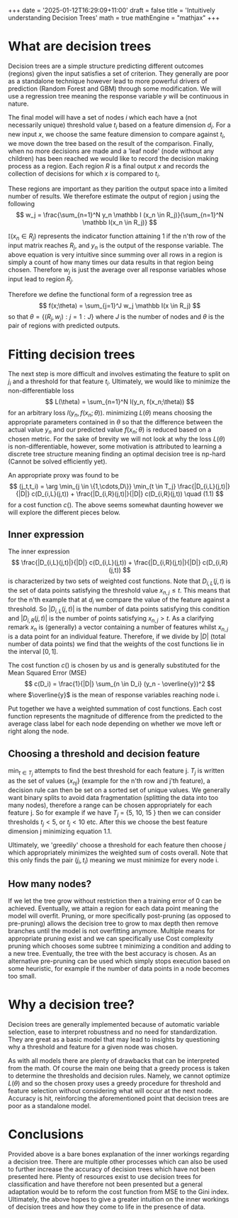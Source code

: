 +++
date = '2025-01-12T16:29:09+11:00'
draft = false
title = 'Intuitively understanding Decision Trees'
math = true
mathEngine = "mathjax"
+++

# What are decision trees

Decision trees are a simple structure predicting different outcomes (regions) given the 
input satisfies a set of criterion. They generally are poor as a standalone technique however lead
to more powerful drivers of prediction (Random Forest and GBM) through some modification. We will use a regression
tree meaning the response variable $y$ will be continuous in nature. 

The final model will have a set of nodes $i$ which each have a (not necessarily unique) threshold value $t_i$
based on a feature dimension $d_i$. For a new input $x$, we choose the same feature dimension to compare against 
$t_i$, we move down the tree based on the result of the comparison. Finally, when no more decisions are
made and a 'leaf node' (node without any children) has been reached we would like to record the decision 
making process as a region. Each region $R$ is a final output $x$ and records the 
collection of decisions for which $x$ is compared to $t_i$.

These regions are important as they parition the output space into a limited number of results. We therefore
estimate the output of region j using the following 
$$
w_j = \frac{\sum_{n=1}^N y_n \mathbb I (x_n \in R_j)}{\sum_{n=1}^N \mathbb I(x_n \in R_j)}
$$

$\mathbb I (x_n \in R_j)$ represents the indicator function attaining 1 if the n'th row of the input matrix
reaches $R_j$, and $y_n$ is the output of the response variable. The above equation is very intuitive since
summing over all rows in a region is simply a count of how many times our data results in that region being chosen.
Therefore $w_j$ is just the average over all response variables whose input lead to region $R_j$. 

Therefore we define the functional form of a regression tree as 
$$
f(x;\theta) = \sum_{j=1}^J w_j \mathbb I(x \in R_j)
$$
so that $\theta = \{(R_j, w_j) : j = 1 : J\}$ where $J$ is the number of nodes and $\theta$ is the pair of
regions with predicted outputs.


# Fitting decision trees

The next step is more difficult and involves estimating the
feature to split on $j_i$ and a threshold for that feature $t_i$. Ultimately, we would like to minimize the 
non-differentiable loss
$$
L(\theta) = \sum_{n=1}^N l(y_n, f(x_n;\theta))
$$
for an arbitrary loss $l(y_n, f(x_n;\theta))$. minimizing $L(\theta)$ means choosing the appropriate parameters
contained in $\theta$ so that the difference between the actual value $y_n$ and our predicted value 
$f(x_n;\theta)$ is reduced based 
on a chosen metric. For the sake of brevity we will not look at why the loss $L(\theta)$ is non-differentiable, 
however, some motivation is attributed to learning a discrete tree structure meaning finding
an optimal decision tree is np-hard (Cannot be solved efficiently yet). 

An appropriate proxy was found to be 
$$
(j_t,t_i) = \arg \min_{j \in \{1,\cdots,D\}} \min_{t \in T_j} \frac{|D_{i,L}(j,t)|}{|D|} c(D_{i,L}(j,t)) + 
\frac{|D_{i,R}(j,t)|}{|D|} c(D_{i,R}(j,t)) \quad (1.1)
$$
for a cost function $c()$. The above seems somewhat daunting however we will explore the different pieces below.

## Inner expression

The inner expression 
$$
\frac{|D_{i,L}(j,t)|}{|D|} c(D_{i,L}(j,t)) + \frac{|D_{i,R}(j,t)|}{|D|} c(D_{i,R}(j,t))
$$
is characterized by two sets of weighted cost functions. Note that $D_{i,L}(j,t)$ is the set of data points
satisfying the threshold value $x_{n,j} \leq t$. This means that for the n'th example that at $d_i$ we compare
the value of the feature against a threshold. So $|D_{i,L}(j,t)|$ is the number of data points satisfying 
this condition and $|D_{i,R}(j,t)|$ is the number of points satisfying $x_{n,j} > t$. As a clarifying remark
$x_n$ is (generally) a vector containing a number of features whilst $x_{n,j}$ is a data point for an individual
feature. Therefore, if we divide by $|D|$ (total number of data points) we find that the weights of the cost
functions lie in the interval $[0,1]$. 

The cost function $c()$ is chosen by us and is generally substituted for the Mean Squared Error (MSE)
$$
c(D_i) = \frac{1}{|D|} \sum_{n \in D_i} (y_n - \overline{y})^2
$$
where $\overline{y}$ is the mean of response variables reaching node i. 

Put together we have a weighted summation of cost functions. Each cost function represents the magnitude of
difference from the predicted to the average class label for each node depending on whether we move left or
right along the node. 

## Choosing a threshold and decision feature

$\min_{t \in T_j}$ attempts to find the best threshold for each feature j. $T_j$ is written as the set of values 
$\{x_{nj}\}$ (example for the n'th row and j'th feature), a decision rule can then be set on a sorted set of 
unique values. We
generally want binary splits to avoid data fragmentation (splitting the data into too many nodes), therefore
a range can be chosen appropriately for each feature j. So for example if we have $T_j$ = \{5, 10, 15 \} then
we can consider thresholds $t_j < 5$, or $t_j < 10$ etc. After this we choose the best feature dimension j
minimizing equation 1.1.

Ultimately, we 'greedily' choose a threshold for each feature then choose $j$ which appropriately minimizes
the weighted sum of costs overall. Note that this only finds the pair $(j_i, t_i)$ meaning we must minimize
for every node i. 

## How many nodes?

If we let the tree grow without restriction then a training error of 0 can be achieved. Eventually, we attain
a region for each data point meaning the model will overfit. Pruning, or more specifically post-pruning (as 
opposed to pre-pruning) allows the decision tree to grow to max depth then remove branches until the model is not
overfitting anymore. Multiple means for appropriate pruning exist and we can 
specifically use Cost complexity pruning 
which chooses some subtree t minimizing a condition and adding to a new tree. Eventually, the tree with the
best accuracy is chosen. As an alternative pre-pruning can be used which simply stops execution based on some
heuristic, for example if the number of data points in a node becomes too small.


# Why a decision tree?

Decision trees are generally implemented because of automatic variable selection, ease to interpret
robustness and no need for standardization. They are great as a basic model that may lead to insights by
questioning why a threshold and feature for a given node was chosen. 

As with all models there are plenty of drawbacks that can be interpreted from the math. Of course the main
one being that a greedy process is taken to determine the thresholds and decision rules. Namely, we cannot
optimize $L(\theta)$ and so the chosen proxy uses a greedy procedure for threshold and feature selection without
considering what will occur at the next node. Accuracy is hit, reinforcing the aforementioned point that decision
trees are poor as a standalone model. 

# Conclusions

Provided above is a bare bones explanation of the inner workings regarding a decision tree. There are multiple
other processes which can also be used to further increase the accuracy of decision trees which have not been
presented here. Plenty of resources exist to use decision trees for classification and have therefore
not been presented but a general adaptation would be to reform the cost function from MSE to the Gini index. 
Ultimately, the above hopes to give a greater intuition on the inner workings of decision trees and how they 
come to life in the presence of data.